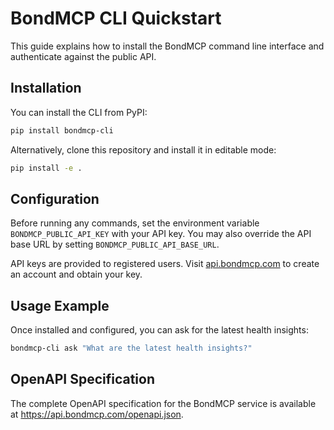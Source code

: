 # BondMCP CLI Quickstart

This guide explains how to install the BondMCP command line interface and authenticate against the public API.

## Installation

You can install the CLI from PyPI:

```bash
pip install bondmcp-cli
```

Alternatively, clone this repository and install it in editable mode:

```bash
pip install -e .
```

## Configuration

Before running any commands, set the environment variable `BONDMCP_PUBLIC_API_KEY` with your API key. You may also override the API base URL by setting `BONDMCP_PUBLIC_API_BASE_URL`.

API keys are provided to registered users. Visit [api.bondmcp.com](https://api.bondmcp.com) to create an account and obtain your key.

## Usage Example

Once installed and configured, you can ask for the latest health insights:

```bash
bondmcp-cli ask "What are the latest health insights?"
```

## OpenAPI Specification

The complete OpenAPI specification for the BondMCP service is available at <https://api.bondmcp.com/openapi.json>.
